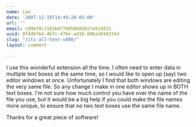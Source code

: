 ```yaml
---
name: Leo
date: '2007-12-19T14:49:28-05:00'
url: ''
email: c996f0c3193b0770058b8b027e819831
uuid: 8f4dbf64-4b7c-47be-ad16-896a1694334d
slug: "/its-all-text-v080/"
layout: comment

---
```


I use this wonderful extension all the time.  I often need to enter data
in multiple text boxes at the same time, so I would like to open up
(say) two editor windows at once.  Unfortunately I find that both
windows are editing the very same file.  So any change I make in one
editor shows up in BOTH text boxes.  I'm not sure how much control you
have over the name of the file you use, but it would be a big help if
you could make the file names more unique, to ensure that no two text
boxes use the same file name. 

Thanks for a great piece of software!
